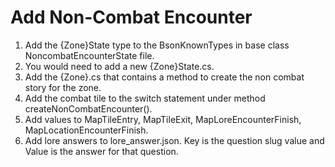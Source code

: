 # Add Non-Combat Encounter
1. Add the {Zone}State type to the BsonKnownTypes in base class NoncombatEncounterState file.
2. You would need to add a new {Zone}State.cs.
3. Add the {Zone}.cs that contains a method to create the non combat story for the zone.
4. Add the combat tile to the switch statement under method createNonCombatEncounter().
5. Add values to MapTileEntry, MapTileExit, MapLoreEncounterFinish, MapLocationEncounterFinish.
6. Add lore answers to lore_answer.json. Key is the question slug value and Value is the answer for that question.
